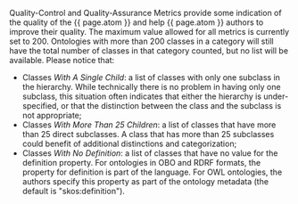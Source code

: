 Quality-Control and Quality-Assurance Metrics provide some indication of the quality of the {{ page.atom }} and help {{ page.atom }} authors to improve their quality. The maximum value allowed for all metrics is currently set to 200. Ontologies with more than 200 classes in a category will still have the total number of classes in that category counted, but no list will be available. Please notice that:
- Classes *With A Single Child*: a list of classes with only one subclass in the hierarchy. While technically there is no problem in having only one subclass, this situation often indicates that either the hierarchy is under-specified, or that the distinction between the class and the subclass is not appropriate;
- Classes *With More Than 25 Children*: a list of classes that have more than 25 direct subclasses. A class that has more than 25 subclasses could benefit of additional distinctions and categorization;
- Classes *With No Definition*: a list of classes that have no value for the definition property. For ontologies in OBO and RDRF formats, the property for definition is part of the language. For OWL ontologies, the authors specify this property as part of the ontology metadata (the default is "skos:definition").

